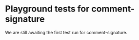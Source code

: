 # Playground tests for comment-signature
We are still awaiting the first test run for comment-signature.
